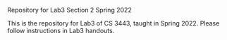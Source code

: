 Repository for Lab3 Section 2 Spring 2022

This is the repository for Lab3 of CS 3443, taught in Spring 2022. Please follow instructions in Lab3 handouts.
